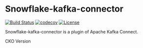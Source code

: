 # Snowflake-kafka-connector

[![Build Status](https://github.com/snowflakedb/snowflake-kafka-connector/workflows/Kafka%20Connector%20End2End%20Test/badge.svg)](https://github.com/snowflakedb/snowflake-kafka-connector/actions?query=workflow%3A%22Kafka+Connector+End2End+Test%22)
[![codecov](https://codecov.io/gh/snowflakedb/snowflake-kafka-connector/branch/master/graph/badge.svg)](https://codecov.io/gh/snowflakedb/snowflake-kafka-connector)
[![License](http://img.shields.io/:license-Apache%202-brightgreen.svg)](http://www.apache.org/licenses/LICENSE-2.0.txt)

Snowflake-kafka-connector is a plugin of Apache Kafka Connect.



CKO Version